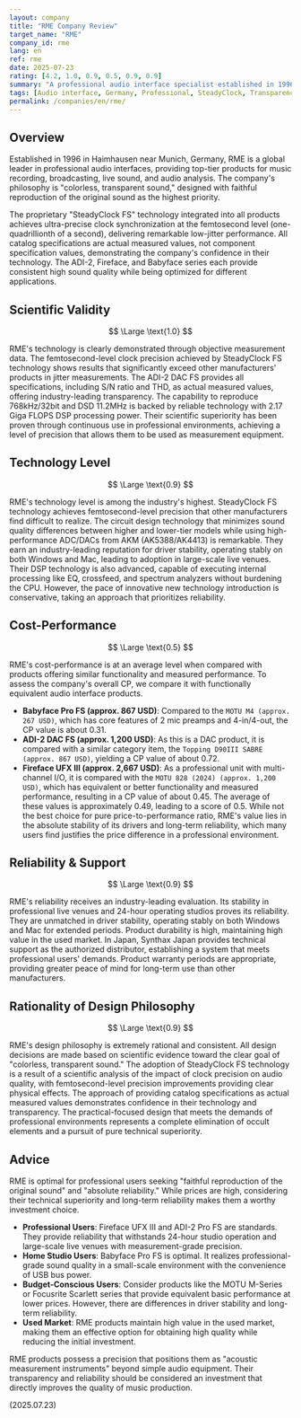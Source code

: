 ```yaml
---
layout: company
title: "RME Company Review"
target_name: "RME"
company_id: rme
lang: en
ref: rme
date: 2025-07-23
rating: [4.2, 1.0, 0.9, 0.5, 0.9, 0.9]
summary: "A professional audio interface specialist established in 1996 near Munich, Germany. Through proprietary SteadyClock FS technology, they achieve ultra-precise clock synchronization at the femtosecond level, pursuing 'colorless, transparent sound.' All specifications are actual measured values, and their driver stability and sound quality meet the demanding requirements of professional environments, earning overwhelming trust from studios worldwide."
tags: [Audio interface, Germany, Professional, SteadyClock, Transparency]
permalink: /companies/en/rme/
---
```

## Overview

Established in 1996 in Haimhausen near Munich, Germany, RME is a global leader in professional audio interfaces, providing top-tier products for music recording, broadcasting, live sound, and audio analysis. The company's philosophy is "colorless, transparent sound," designed with faithful reproduction of the original sound as the highest priority.

The proprietary "SteadyClock FS" technology integrated into all products achieves ultra-precise clock synchronization at the femtosecond level (one-quadrillionth of a second), delivering remarkable low-jitter performance. All catalog specifications are actual measured values, not component specification values, demonstrating the company's confidence in their technology. The ADI-2, Fireface, and Babyface series each provide consistent high sound quality while being optimized for different applications.

## Scientific Validity

$$ \Large \text{1.0} $$

RME's technology is clearly demonstrated through objective measurement data. The femtosecond-level clock precision achieved by SteadyClock FS technology shows results that significantly exceed other manufacturers' products in jitter measurements. The ADI-2 DAC FS provides all specifications, including S/N ratio and THD, as actual measured values, offering industry-leading transparency. The capability to reproduce 768kHz/32bit and DSD 11.2MHz is backed by reliable technology with 2.17 Giga FLOPS DSP processing power. Their scientific superiority has been proven through continuous use in professional environments, achieving a level of precision that allows them to be used as measurement equipment.

## Technology Level

$$ \Large \text{0.9} $$

RME's technology level is among the industry's highest. SteadyClock FS technology achieves femtosecond-level precision that other manufacturers find difficult to realize. The circuit design technology that minimizes sound quality differences between higher and lower-tier models while using high-performance ADC/DACs from AKM (AK5388/AK4413) is remarkable. They earn an industry-leading reputation for driver stability, operating stably on both Windows and Mac, leading to adoption in large-scale live venues. Their DSP technology is also advanced, capable of executing internal processing like EQ, crossfeed, and spectrum analyzers without burdening the CPU. However, the pace of innovative new technology introduction is conservative, taking an approach that prioritizes reliability.

## Cost-Performance

$$ \Large \text{0.5} $$

RME's cost-performance is at an average level when compared with products offering similar functionality and measured performance. To assess the company's overall CP, we compare it with functionally equivalent audio interface products.
- **Babyface Pro FS (approx. 867 USD)**: Compared to the `MOTU M4 (approx. 267 USD)`, which has core features of 2 mic preamps and 4-in/4-out, the CP value is about 0.31.
- **ADI-2 DAC FS (approx. 1,200 USD)**: As this is a DAC product, it is compared with a similar category item, the `Topping D90III SABRE (approx. 867 USD)`, yielding a CP value of about 0.72.
- **Fireface UFX III (approx. 2,667 USD)**: As a professional unit with multi-channel I/O, it is compared with the `MOTU 828 (2024) (approx. 1,200 USD)`, which has equivalent or better functionality and measured performance, resulting in a CP value of about 0.45.
The average of these values is approximately 0.49, leading to a score of 0.5. While not the best choice for pure price-to-performance ratio, RME's value lies in the absolute stability of its drivers and long-term reliability, which many users find justifies the price difference in a professional environment.

## Reliability & Support

$$ \Large \text{0.9} $$

RME's reliability receives an industry-leading evaluation. Its stability in professional live venues and 24-hour operating studios proves its reliability. They are unmatched in driver stability, operating stably on both Windows and Mac for extended periods. Product durability is high, maintaining high value in the used market. In Japan, Synthax Japan provides technical support as the authorized distributor, establishing a system that meets professional users' demands. Product warranty periods are appropriate, providing greater peace of mind for long-term use than other manufacturers.

## Rationality of Design Philosophy

$$ \Large \text{0.9} $$

RME's design philosophy is extremely rational and consistent. All design decisions are made based on scientific evidence toward the clear goal of "colorless, transparent sound." The adoption of SteadyClock FS technology is a result of a scientific analysis of the impact of clock precision on audio quality, with femtosecond-level precision improvements providing clear physical effects. The approach of providing catalog specifications as actual measured values demonstrates confidence in their technology and transparency. The practical-focused design that meets the demands of professional environments represents a complete elimination of occult elements and a pursuit of pure technical superiority.

## Advice

RME is optimal for professional users seeking "faithful reproduction of the original sound" and "absolute reliability." While prices are high, considering their technical superiority and long-term reliability makes them a worthy investment choice.

- **Professional Users**: Fireface UFX III and ADI-2 Pro FS are standards. They provide reliability that withstands 24-hour studio operation and large-scale live venues with measurement-grade precision.
- **Home Studio Users**: Babyface Pro FS is optimal. It realizes professional-grade sound quality in a small-scale environment with the convenience of USB bus power.
- **Budget-Conscious Users**: Consider products like the MOTU M-Series or Focusrite Scarlett series that provide equivalent basic performance at lower prices. However, there are differences in driver stability and long-term reliability.
- **Used Market**: RME products maintain high value in the used market, making them an effective option for obtaining high quality while reducing the initial investment.

RME products possess a precision that positions them as "acoustic measurement instruments" beyond simple audio equipment. Their transparency and reliability should be considered an investment that directly improves the quality of music production.

(2025.07.23)
